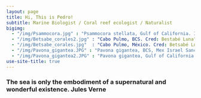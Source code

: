 ```yaml
---
layout: page
title: Hi, This is Pedro!
subtitle: Marine Biologist / Coral reef ecologist / Naturalist
bigimg:  
  - "/img/Psammocora.jpg" : "Psammocora stellata, Gulf of California. Israel Sanchez"
  - "/img/Betsabe_corales2.jpg" : "Cabo Pulmo, BCS. Cred: Bestabé Luna"
  - "/img/Betsabe_corales.jpg"  : "Cabo Pulmo, México. Cred: Betsabé Luna" 
  - "/img/Pavona_gigantea.JPG" : "Pavona gigantea, BCS, Mex Israel Sanchez"
  - "/img/Pavona_gigantea2.JPG" : "Pavona gigantea, Gulf of California Israel Sanchez"
use-site-title: true
---
```


### The sea is only the embodiment of a supernatural and wonderful existence.   Jules Verne

